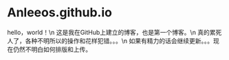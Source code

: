 # Anleeos.github.io
hello，world！\n
这是我在GitHub上建立的博客，也是第一个博客。\n
真的累死人了，各种不明所以的操作和花样犯错。。。\n
如果有精力的话会继续更新。。。现在仍然不明白如何排版和上传。
